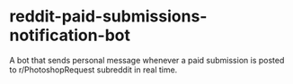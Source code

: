 # reddit-paid-submissions-notification-bot
A bot that sends personal message whenever a paid submission is posted to r/PhotoshopRequest subreddit in real time.
